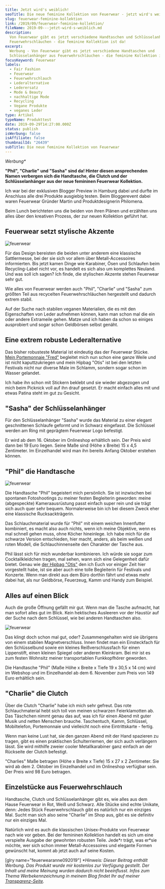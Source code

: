 ```yaml
---
title: Jetzt wird's weiblich!
seoTitle: Die neue feminine Kollektion von Feuerwear - jetzt wird's weiblich!
slug: feuerwear-feminine-kollektion
link: /2019/09/feuerwear-feminine-kollektion/
fileName: 2019-09---jetzt-wird-s-weiblich.md
description:
  Von Feuerwear gibt es jetzt verschiedene Handtaschen und Schlüsselanhänger aus
  Feuerwehrschläuchen - die feminine Kollektion ist da!
excerpt:
  Werbung - Von Feuerwear gibt es jetzt verschiedene Handtaschen und
  Schlüsselanhänger aus Feuerwehrschläuchen - die feminine Kollektion ist da!
focusKeyword: Feuerwear
labels:
  - Fair Fashion
  - Feuerwear
  - Feuerwehrschlauch
  - Lederalternative
  - Lederersatz
  - Mode & Beauty
  - nachhaltige Mode
  - Recycling
  - Vegane Produkte
  - veganes Leder
type: Artikel
typeName: Produkttest
date: 2019-09-29T14:27:00.000Z
status: publish
isWerbung: false
isAffiliate: false
thumbnailId: "26439"
subTitle: Die neue feminine Kollektion von Feuerwear
---
```


<em>Werbung\*</em>

<strong>"Phil", "Charlie" und "Sasha" sind da! Hinter diesen ansprechenden Namen
verbergen sich die Handtasche, die Clutch und der Schlüsselanhänger aus der neue
femininen Feuerwear Kollektion.</strong>

Ich war bei der exklusiven Blogger Preview in Hamburg dabei und durfte im
Anschluss alle drei Produkte ausgiebig testen. Beim Bloggerevent dabei waren
Feuerwear Gründer Martin und Produktdesignerin Philomena.

Beim Lunch berichteten uns die beiden von ihren Plänen und erzählten uns alles
über den kreativen Prozess, der zur neuen Kollektion geführt hat.

## Feuerwear setzt stylische Akzente

![feuerwear](http://cardamonchai.com/wp-content/uploads/2019/09/2019-09-28-feuerwear-400x600.jpg)

Für das Design bereisten die beiden unter anderem eine klassische Sattlermesse,
bei der sie sich vor allem über Metall-Accessoires informierten. Bis jetzt kamen
Dinge wie Karabiner, Ösen und Schlaufen beim Recycling-Label nicht vor, es
handelt es sich also um komplettes Neuland. Und was soll ich sagen? Ich finde,
die stylischen Akzente stehen Feuerwear sehr gut.

Wie alles von Feuerwear werden auch "Phil", "Charlie" und "Sasha" zum größten
Teil aus recycelten Feuerwehrschläuchen hergestellt und dadurch extrem stabil.

Auf der Suche nach stabilen veganen Materialien, die es mit den Eigenschaften
von Leder aufnehmen können, kann man schon mal die ein oder andere Extrameile
gehen. Matze und ich haben da schon so einiges ausprobiert und sogar schon
Geldbörsen selbst genäht.

## Eine extrem robuste Lederalternative

Das bisher robusteste Material ist eindeutig das der Feuerwear Stücke.
<a href="http://cardamonchai.com/2019/02/neue-festivalbegleiter-von-feuerwear/">Mein
Portemonnaie "Fred"</a> begleitet mich nun schon eine ganze Weile und ist nicht
kaputtzukriegen und mein Hipbag "Otis" ist bei den letzten Festivals nicht nur
diverse Male im Schlamm, sondern sogar schon im Wasser gelandet.

Ich habe ihn schon mit Stickern beklebt und sie wieder abgezogen und mich beim
Picknick voll auf ihn drauf gesetzt. Er macht einfach alles mit und etwas Patina
steht im gut zu Gesicht.

## "Sasha" der Schlüsselanhänger

Für den Schlüsselanhänger "Sasha" wurde das Material zu einer elegant
geschnittenen Schlaufe geformt und in Schwarz eingefasst. Die Schlüssel werden
am Ring mit geprägtem Feuerwear Logo befestigt.

Er wird ab dem 16. Oktober im Onlineshop erhältlich sein. Der Preis wird dann
bei 19 Euro liegen. Seine Maße sind (Höhe x Breite) 15 x 4,5 Zentimeter. Im
Einzelhandel wird man ihn bereits Anfang Oktober erstehen können.

## "Phil" die Handtasche

![feuerwear](http://cardamonchai.com/wp-content/uploads/2019/09/2019-09-28-feuerwear-23-400x600.jpg)

Die Handtasche "Phil" begeistert mich persönlich. Sie ist inzwischen bei
spontanen Fotoshootings zu meiner festen Begleiterin geworden: meine
(abgespeckte) Kameraausrüstung passt einfach super rein und sie trägt sich auch
quer sehr bequem. Normalerweise bin ich bei diesem Zweck eher eine klassische
Rucksackträgerin.

Das Schlauchmaterial wurde für "Phil" mit einem weichen Innenfutter kombiniert,
es macht also auch nichts, wenn ich meine Objektive, wenn es mal schnell gehen
muss, ohne Köcher hineinlege. Ich habe mich für die schwarze Version
entschieden, hier macht, anders, als beim weißen und roten Modell, die
Schlauchinnenseite den Charakter der Tasche aus.

Phil lässt sich für mich wunderbar kombinieren. Ich würde sie sogar zum
Cocktailkleidchen tragen, mal sehen, wann sich eine Gelegenheit dafür bietet.
Genau wie
<a href="http://cardamonchai.com/2019/02/neue-festivalbegleiter-von-feuerwear/">der
Hipbag "Otis"</a> den ich Euch vor einiger Zeit hier vorgestellt habe, ist sie
aber auch eine tolle Begleiterin für Festivals und Konzerte. Wenn man direkt aus
dem Büro dorthin fährt und etwas mehr dabei hat, als nur Geldbörse, Feuerzeug,
Kamm und Handy zum Beispiel.

## Alles auf einen Blick

Auch die große Öffnung gefällt mir gut. Wenn man die Tasche aufmacht, hat man
sofort alles gut im Blick. Kein hektisches Ausleeren vor der Haustür auf der
Suche nach dem Schlüssel, wie bei anderen Handtaschen also.

![feuerwear](http://cardamonchai.com/wp-content/uploads/2019/09/2019-09-28-feuerwear-6-400x600.jpg)

Das klingt doch schon mal gut, oder? Zusammengehalten wird sie übrigens von
einem stabilen Magnetverschluss. Innen findet man ein Einsteckfach für den
Schlüsselbund sowie ein kleines Reißverschlussfach für einen Lippenstift, einen
kleinen Spiegel oder anderen Kleinkram. Bei mir ist es zum festen Wohnsitz
meiner transportablen Funkkopfhörer geworden.

Die Handtasche "Phil" (Maße Höhe x Breite x Tiefe 19 x 30,5 x 14 cm) wird im
Webshop und im Einzelhandel ab dem 6. November zum Preis von 149 Euro erhältlich
sein.

## "Charlie" die Clutch

Über die Clutch "Charlie" habe ich mich sehr gefreut. Das rote Schlauchmaterial
hebt sich toll von meinen schwarzen Feierklamotten ab. Das Täschchen nimmt genau
das auf, was ich für einen Abend mit guter Musik und netten Menschen brauche.
Taschentuch, Kamm, Schlüssel, Mobiltelefon, Portemonnaie und vielleicht noch
eine Eintrittskarte - fertig.

Wenn man keine Lust hat, sie den ganzen Abend mit der Hand spazieren zu tragen,
gibt es einen praktischen Schulterriemen, der sich auch verlängern lässt. Sie
wird mithilfe zweier cooler Metallkarabiner ganz einfach an der Rückseite der
Clutch befestigt.

"Charlies" Maße betragen (Höhe x Breite x Tiefe) 15 x 27 x 2 Zentimeter. Sie
wird ab dem 2. Oktober im Einzelhandel und im Onlineshop verfügbar sein. Der
Preis wird 98 Euro betragen.

## Einzelstücke aus Feuerwehrschlauch

Handtasche, Clutch und Schlüsselanhänger gibt es, wie alles aus dem Hause
Feuerwear in Rot, Weiß und Schwarz. Alle Stücke sind echte Unikate, denn: Jedes
Stück Feuerwehrschlauch gibt es natürlich nur ein einziges Mal. Sucht man sich
also seine "Charlie" im Shop aus, gibt es sie definitiv nur ein einziges Mal.

Natürlich wird es auch die klassischen Unisex-Produkte von Feuerwear nach wie
vor geben. Bei der femininen Kollektion handelt es sich um eine verspielte
Ausgabe der gewohnten robusten Teile. Jede\*r trägt, was er\*sie möchte, wer
sich schon immer Metall-Accessoires und elegante Formen gewünscht hat, kommt ab
jetzt auch auf seine Kosten.

[glry name="feuerwearanne092019"] <em>\*Hinweis: Dieser Beitrag enthält Werbung.
Das Produkt wurde mir kostenlos zur Verfügung gestellt. Der Inhalt und meine
Meinung wurden dadurch nicht beeinflusst. Infos zum Thema Werbekennzeichnung in
meinem Blog findet Ihr auf meiner
<a href="http://cardamonchai.com/werbung/" target="_blank" rel="noopener">Transparenz-Seite</a>.</em>
